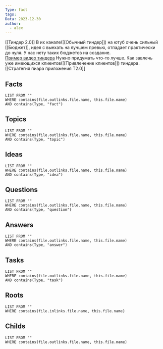 ```yaml
---
Type: fact
tags: 
Data: 2023-12-30
author:
  - alex
---
```

[[Тиндер 2.0]]
В их канале([[Обычный тиндер]]) на ютуб очень сильный [[Бюджет]], идея с выехать на лучшем превью, отпадает практически до нуля. У нас нету таких бюджетов на создание.  
[Пример видео тиндера](https://www.youtube.com/watch?v=mQQgTiX51f0)
Нужно придумать что-то лучше. Как завлечь уже имеющихся клиентов([[Привлечение клиентов]]) тиндера.
[[Стратегия пиара приложения T2.0]]
## Facts
```dataview
LIST FROM ""
WHERE contains(file.outlinks.file.name, this.file.name)
AND contains(Type, "fact")
```
## Topics
```dataview
LIST FROM ""
WHERE contains(file.outlinks.file.name, this.file.name)
AND contains(Type, "topic")
```
## Ideas
```dataview
LIST FROM ""
WHERE contains(file.outlinks.file.name, this.file.name)
AND contains(Type, "idea")
```
## Questions
```dataview
LIST FROM ""
WHERE contains(file.outlinks.file.name, this.file.name)
AND contains(Type, "question")
```
## Answers
```dataview
LIST FROM ""
WHERE contains(file.outlinks.file.name, this.file.name)
AND contains(Type, "answer")
```
## Tasks
```dataview
LIST FROM ""
WHERE contains(file.outlinks.file.name, this.file.name)
AND contains(Type, "task")
```
## Roots
```dataview
LIST FROM ""
WHERE contains(file.inlinks.file.name, this.file.name)
```

## Childs
```dataview
LIST FROM ""
WHERE contains(file.outlinks.file.name, this.file.name)
```